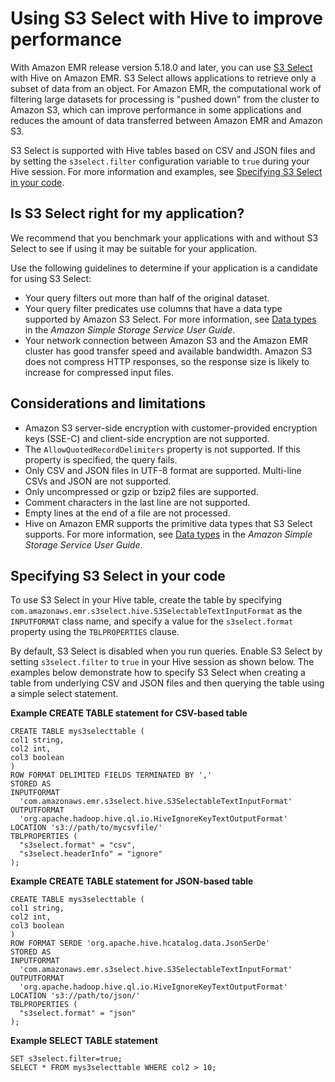 # Using S3 Select with Hive to improve performance<a name="emr-hive-s3select"></a>

With Amazon EMR release version 5\.18\.0 and later, you can use [S3 Select](https://aws.amazon.com/blogs/aws/s3-glacier-select/) with Hive on Amazon EMR\. S3 Select allows applications to retrieve only a subset of data from an object\. For Amazon EMR, the computational work of filtering large datasets for processing is "pushed down" from the cluster to Amazon S3, which can improve performance in some applications and reduces the amount of data transferred between Amazon EMR and Amazon S3\.

S3 Select is supported with Hive tables based on CSV and JSON files and by setting the `s3select.filter` configuration variable to `true` during your Hive session\. For more information and examples, see [Specifying S3 Select in your code](#emr-hive-s3select-specify)\.

## Is S3 Select right for my application?<a name="emr-hive-s3select-apps"></a>

We recommend that you benchmark your applications with and without S3 Select to see if using it may be suitable for your application\.

Use the following guidelines to determine if your application is a candidate for using S3 Select:
+ Your query filters out more than half of the original dataset\.
+ Your query filter predicates use columns that have a data type supported by Amazon S3 Select\. For more information, see [Data types](https://docs.aws.amazon.com/AmazonS3/latest/dev/s3-glacier-select-sql-reference-data-types.html) in the *Amazon Simple Storage Service User Guide*\.
+ Your network connection between Amazon S3 and the Amazon EMR cluster has good transfer speed and available bandwidth\. Amazon S3 does not compress HTTP responses, so the response size is likely to increase for compressed input files\.

## Considerations and limitations<a name="emr-hive-s3select-considerations"></a>
+ Amazon S3 server\-side encryption with customer\-provided encryption keys \(SSE\-C\) and client\-side encryption are not supported\. 
+ The `AllowQuotedRecordDelimiters` property is not supported\. If this property is specified, the query fails\.
+ Only CSV and JSON files in UTF\-8 format are supported\. Multi\-line CSVs and JSON are not supported\.
+ Only uncompressed or gzip or bzip2 files are supported\.
+ Comment characters in the last line are not supported\.
+ Empty lines at the end of a file are not processed\.
+ Hive on Amazon EMR supports the primitive data types that S3 Select supports\. For more information, see [Data types](https://docs.aws.amazon.com/AmazonS3/latest/dev/s3-glacier-select-sql-reference-data-types.html) in the *Amazon Simple Storage Service User Guide*\.

## Specifying S3 Select in your code<a name="emr-hive-s3select-specify"></a>

To use S3 Select in your Hive table, create the table by specifying `com.amazonaws.emr.s3select.hive.S3SelectableTextInputFormat` as the `INPUTFORMAT` class name, and specify a value for the `s3select.format` property using the `TBLPROPERTIES` clause\.

By default, S3 Select is disabled when you run queries\. Enable S3 Select by setting `s3select.filter` to `true` in your Hive session as shown below\. The examples below demonstrate how to specify S3 Select when creating a table from underlying CSV and JSON files and then querying the table using a simple select statement\.

**Example CREATE TABLE statement for CSV\-based table**  

```
CREATE TABLE mys3selecttable (
col1 string,
col2 int,
col3 boolean
)
ROW FORMAT DELIMITED FIELDS TERMINATED BY ','
STORED AS
INPUTFORMAT
  'com.amazonaws.emr.s3select.hive.S3SelectableTextInputFormat'
OUTPUTFORMAT
  'org.apache.hadoop.hive.ql.io.HiveIgnoreKeyTextOutputFormat'
LOCATION 's3://path/to/mycsvfile/'
TBLPROPERTIES (
  "s3select.format" = "csv",
  "s3select.headerInfo" = "ignore"
);
```

**Example CREATE TABLE statement for JSON\-based table**  

```
CREATE TABLE mys3selecttable (
col1 string,
col2 int,
col3 boolean
)
ROW FORMAT SERDE 'org.apache.hive.hcatalog.data.JsonSerDe'
STORED AS
INPUTFORMAT
  'com.amazonaws.emr.s3select.hive.S3SelectableTextInputFormat'
OUTPUTFORMAT
  'org.apache.hadoop.hive.ql.io.HiveIgnoreKeyTextOutputFormat'
LOCATION 's3://path/to/json/'
TBLPROPERTIES (
  "s3select.format" = "json"
);
```

**Example SELECT TABLE statement**  

```
SET s3select.filter=true;
SELECT * FROM mys3selecttable WHERE col2 > 10;
```